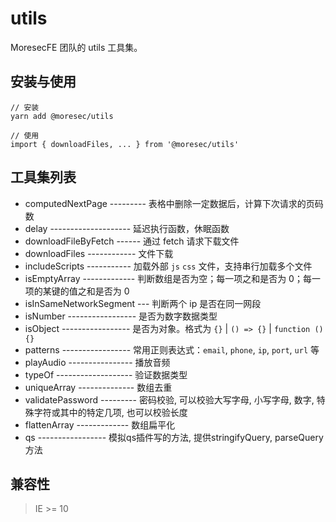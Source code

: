 # utils

MoresecFE 团队的 utils 工具集。


## 安装与使用

```shell
// 安装
yarn add @moresec/utils

// 使用
import { downloadFiles, ... } from '@moresec/utils'
```


## 工具集列表

+ computedNextPage --------- 表格中删除一定数据后，计算下次请求的页码数
+ delay -------------------- 延迟执行函数，休眠函数
+ downloadFileByFetch ------ 通过 fetch 请求下载文件
+ downloadFiles ------------ 文件下载
+ includeScripts ----------- 加载外部 `js` `css` 文件，支持串行加载多个文件
+ isEmptyArray ------------- 判断数组是否为空；每一项之和是否为 0；每一项的某键的值之和是否为 0
+ isInSameNetworkSegment --- 判断两个 ip 是否在同一网段
+ isNumber ----------------- 是否为数字数据类型
+ isObject ----------------- 是否为对象。格式为 `{}` | `() => {}` | `function () {}`
+ patterns ----------------- 常用正则表达式：`email`, `phone`, `ip`, `port`, `url` 等
+ playAudio ---------------- 播放音频
+ typeOf ------------------- 验证数据类型
+ uniqueArray -------------- 数组去重
+ validatePassword --------- 密码校验, 可以校验大写字母, 小写字母, 数字, 特殊字符或其中的特定几项, 也可以校验长度
+ flattenArray ------------- 数组扁平化
+ qs ----------------- 模拟qs插件写的方法, 提供stringifyQuery, parseQuery 方法


## 兼容性

> IE >= 10
